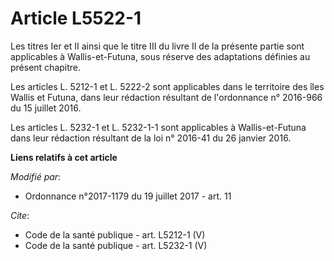 # Article L5522-1

Les titres Ier et II ainsi que le titre III du livre II de la présente partie sont applicables à Wallis-et-Futuna, sous
réserve des adaptations définies au présent chapitre. 

Les articles L. 5212-1 et L. 5222-2 sont applicables dans le territoire des îles Wallis et Futuna, dans leur rédaction
résultant de l'ordonnance n° 2016-966 du 15 juillet 2016. 

Les articles L. 5232-1 et L. 5232-1-1 sont applicables à Wallis-et-Futuna dans leur rédaction résultant de la loi n° 2016-41
du 26 janvier 2016.

**Liens relatifs à cet article**

_Modifié par_:

  - Ordonnance n°2017-1179 du 19 juillet 2017 - art. 11

_Cite_:

  - Code de la santé publique - art. L5212-1 (V)
  - Code de la santé publique - art. L5232-1 (V)

